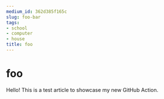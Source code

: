 ```yaml
---
medium_id: 362d385f165c
slug: foo-bar
tags:
- school
- computer
- house
title: foo
---
```


# foo
Hello! This is a test article to showcase my new GitHub Action.